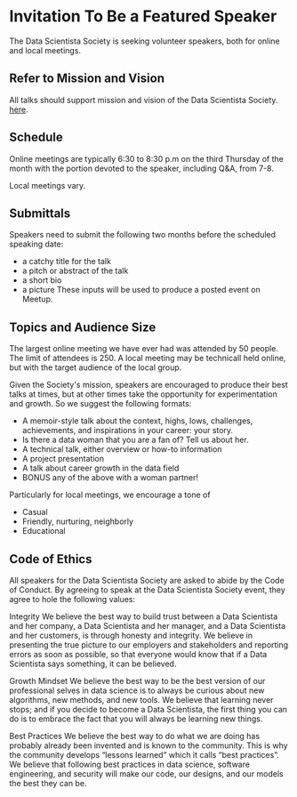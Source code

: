 # Invitation To Be a Featured Speaker

The Data Scientista Society is seeking volunteer speakers, both for online and local meetings. 

## Refer to Mission and Vision
All talks should support mission and vision of the Data Scientista Society. [here](../missionvision.md).

## Schedule 
Online meetings are typically 6:30 to 8:30 p.m on the third Thursday of the month with the portion devoted to the speaker, including Q&A, from 7-8. 

Local meetings vary.

## Submittals
Speakers need to submit the following two months before the scheduled speaking date:
* a catchy title for the talk 
* a pitch or abstract of the talk
* a short bio
* a picture
These inputs will be used to produce a posted event on Meetup.

## Topics and Audience Size
The largest online meeting we have ever had was attended by 50 people. The limit of attendees is 250. A local meeting may be technicall held online, but with the target audience of the local group. 

Given the Society's mission, speakers are encouraged to  produce their best talks at times,  but at other times take the opportunity for experimentation and growth. So we suggest the following formats:
* A memoir-style talk about the context, highs, lows, challenges, achievements, and inspirations in your career: your story.
* Is there a data woman that you are a fan of? Tell us about her.
* A technical talk, either overview or how-to information 
* A project presentation
* A talk about career growth in the data field
* BONUS any of the above with a woman partner! 

Particularly for local meetings, we encourage a tone of
* Casual
* Friendly, nurturing, neighborly
* Educational

## Code of Ethics

All speakers for the Data Scientista Society are asked to abide by the Code of Conduct. By agreeing to speak at the Data Scientista Society event, they agree to hole the following values:

Integrity
We believe the best way to build trust between a Data Scientista and her company, a Data Scientista and her manager, and a Data Scientista and her customers, is through honesty and integrity. We believe in presenting the true picture to our employers and stakeholders and reporting errors as soon as possible, so that everyone would know that if a Data Scientista says something, it can be believed.

Growth Mindset
We believe the best way to be the best version of our professional selves in data science is to always be curious about new algorithms, new methods, and new tools. We believe that learning never stops; and if you decide to become a Data Scientista, the first thing you can do is to embrace the fact that you will always be learning new things.

Best Practices
We believe the best way to do what we are doing has probably already been invented and is known to the community. This is why the community develops “lessons learned” which it calls “best practices”. We believe that following best practices in data science, software engineering, and security will make our code, our designs, and our models the best they can be.